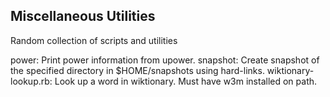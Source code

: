 Miscellaneous Utilities
------------------------
Random collection of scripts and utilities

power: Print power information from upower.
snapshot: Create snapshot of the specified directory in $HOME/snapshots using hard-links.
wiktionary-lookup.rb: Look up a word in wiktionary.  Must have w3m installed on path.
